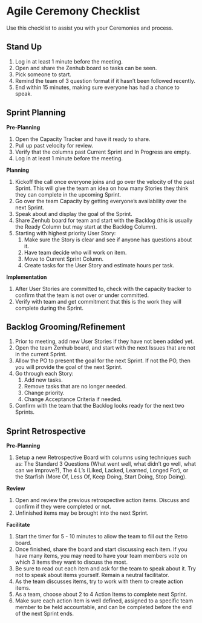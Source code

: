 # Agile Ceremony Checklist

Use this checklist to assist you with your Ceremonies and process. 

## Stand Up

1. Log in at least 1 minute before the meeting.
2. Open and share the Zenhub board so tasks can be seen.
3. Pick someone to start.
4. Remind the team of 3 question format if it hasn’t been followed recently.
5. End within 15 minutes, making sure everyone has had a chance to speak. 

## Sprint Planning 

**Pre-Planning**

1. Open the Capacity Tracker and have it ready to share. 
2. Pull up past velocity for review. 
3. Verify that the columns past Current Sprint and In Progress are empty.
4. Log in at least 1 minute before the meeting. 

**Planning**

1. Kickoff the call once everyone joins and go over the velocity of the past Sprint. This will give the team an idea on how many Stories they think they can complete in the upcoming Sprint.
2. Go over the team Capacity by getting everyone’s availability over the next Sprint.
3. Speak about and display the goal of the Sprint. 
4. Share Zenhub board for team and start with the Backlog (this is usually the Ready Column but may start at the Backlog Column).
5. Starting with highest priority User Story:
    1. Make sure the Story is clear and see if anyone has questions about it.
    1. Have team decide who will work on item.
    1. Move to Current Sprint Column.
    1. Create tasks for the User Story and estimate hours per task.

**Implementation**

1. After User Stories are committed to, check with the capacity tracker to confirm that the team is not over or under committed. 
2. Verify with team and get commitment that this is the work they will complete during the Sprint. 

## Backlog Grooming/Refinement

1. Prior to meeting, add new User Stories if they have not been added yet. 
2. Open the team Zenhub board, and start with the next Issues that are not in the current Sprint.
3. Allow the PO to present the goal for the next Sprint. If not the PO, then you will provide the goal of the next Sprint. 
4. Go through each Story:
    1. Add new tasks.
    1. Remove tasks that are no longer needed.
    1. Change priority.
    1. Change Acceptance Criteria if needed.
5. Confirm with the team that the Backlog looks ready for the next two Sprints.



## Sprint Retrospective

**Pre-Planning**

1. Setup a new Retrospective Board with columns using techniques such as: The Standard 3 Questions (What went well, what didn’t go well, what can we improve?), The 4 L’s (Liked, Lacked, Learned, Longed For), or the Starfish (More Of, Less Of, Keep Doing, Start Doing, Stop Doing).

**Review**

1. Open and review the previous retrospective action items. Discuss and confirm if they were completed or not.
2. Unfinished items may be brought into the next Sprint.

**Facilitate**

1. Start the timer for 5 - 10 minutes to allow the team to fill out the Retro board. 
2. Once finished, share the board and start discussing each item. If you have many items, you may need to have your team members vote on which 3 items they want to discuss the most.
3. Be sure to read out each item and ask for the team to speak about it. Try not to speak about items yourself. Remain a neutral facilitator.
4. As the team discusses items, try to work with them to create action items. 
5. As a team, choose about 2 to 4 Action Items to complete next Sprint.
6. Make sure each action item is well defined, assigned to a specific team member to be held accountable, and can be completed before the end of the next Sprint ends. 
